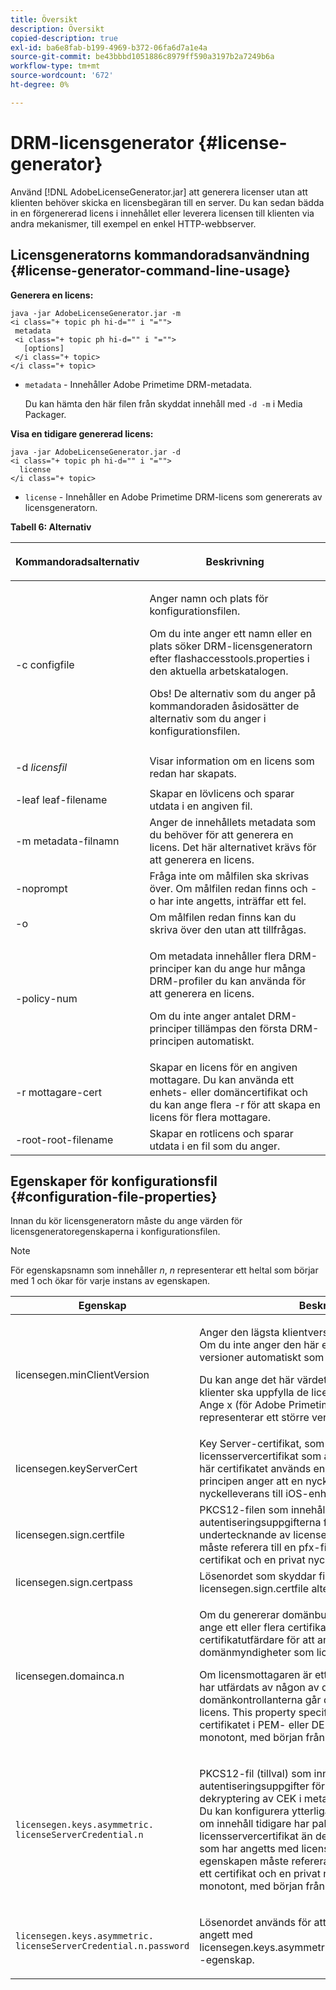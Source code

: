```yaml
---
title: Översikt
description: Översikt
copied-description: true
exl-id: ba6e8fab-b199-4969-b372-06fa6d7a1e4a
source-git-commit: be43bbbd1051886c8979ff590a3197b2a7249b6a
workflow-type: tm+mt
source-wordcount: '672'
ht-degree: 0%

---
```


# DRM-licensgenerator {#license-generator}

Använd [!DNL AdobeLicenseGenerator.jar] att generera licenser utan att klienten behöver skicka en licensbegäran till en server. Du kan sedan bädda in en förgenererad licens i innehållet eller leverera licensen till klienten via andra mekanismer, till exempel en enkel HTTP-webbserver.

## Licensgeneratorns kommandoradsanvändning {#license-generator-command-line-usage}

**Generera en licens:**

```
java -jar AdobeLicenseGenerator.jar -m 
<i class="+ topic ph hi-d="" i "="">
 metadata 
 <i class="+ topic ph hi-d="" i "="">
   [options]
 </i class="+ topic>
</i class="+ topic>
```

* `metadata` - Innehåller Adobe Primetime DRM-metadata.

   Du kan hämta den här filen från skyddat innehåll med `-d -m` i Media Packager.

**Visa en tidigare genererad licens:**

```
java -jar AdobeLicenseGenerator.jar -d 
<i class="+ topic ph hi-d="" i "="">
  license
</i class="+ topic>
```

* `license` - Innehåller en Adobe Primetime DRM-licens som genererats av licensgeneratorn.

**Tabell 6: Alternativ**

<table frame="all" colsep="1" rowsep="1" class="+ topic/table adobe-d/table " id="table_skr_vry_n4">  
 <thead class="- topic/thead "> 
  <tr rowsep="1" class="- topic/row "> 
   <th colname="1" class="- topic/entry entry"> <p class="- topic/p ">Kommandoradsalternativ </p> </th> 
   <th colname="2" class="- topic/entry entry"> <p class="- topic/p ">Beskrivning </p> </th> 
  </tr> 
 </thead>
 <tbody class="- topic/tbody "> 
  <tr rowsep="1" class="- topic/row "> 
   <td colname="1" class="- topic/entry "><span class="+ topic/ph pr-d/codeph codeph">-c configfile</span> </td> 
   <td colname="2" class="- topic/entry "> <p class="- topic/p ">Anger namn och plats för konfigurationsfilen. </p> <p class="- topic/p ">Om du inte anger ett namn eller en plats söker DRM-licensgeneratorn efter <span class="filepath"> flashaccesstools.properties</span> i den aktuella arbetskatalogen. </p> <p>Obs! De alternativ som du anger på kommandoraden åsidosätter de alternativ som du anger i konfigurationsfilen. </p> </td> 
  </tr> 
  <tr rowsep="1" class="- topic/row "> 
   <td colname="1" class="- topic/entry "> <p class="- topic/p ">-d <i class="+ topic/ph hi-d/i "><span class="+ topic/ph pr-d/codeph codeph"> licensfil</span></i> </p> </td> 
   <td colname="2" class="- topic/entry "> Visar information om en licens som redan har skapats. </td> 
  </tr> 
  <tr rowsep="1" class="- topic/row "> 
   <td colname="1" class="- topic/entry "><span class="+ topic/ph pr-d/codeph codeph">-leaf leaf-filename</span> </td> 
   <td colname="2" class="- topic/entry "> Skapar en lövlicens och sparar utdata i en angiven fil. </td> 
  </tr> 
  <tr rowsep="1" class="- topic/row "> 
   <td colname="1" class="- topic/entry "><span class="+ topic/ph pr-d/codeph codeph">-m metadata-filnamn</span> </td> 
   <td colname="2" class="- topic/entry "> Anger de innehållets metadata som du behöver för att generera en licens. Det här alternativet krävs för att generera en licens. </td> 
  </tr> 
  <tr rowsep="1" class="- topic/row "> 
   <td colname="1" class="- topic/entry "><span class="codeph"> -noprompt</span> </td> 
   <td colname="2" class="- topic/entry ">Fråga inte om målfilen ska skrivas över. Om målfilen redan finns och <span class="codeph"> -o</span> har inte angetts, inträffar ett fel. </td> 
  </tr> 
  <tr rowsep="1" class="- topic/row "> 
   <td colname="1" class="- topic/entry "><span class="codeph"> -o</span> </td> 
   <td colname="2" class="- topic/entry "> Om målfilen redan finns kan du skriva över den utan att tillfrågas. </td> 
  </tr> 
  <tr rowsep="1" class="- topic/row "> 
   <td colname="1" class="- topic/entry "><span class="+ topic/ph pr-d/codeph codeph">-policy-num</span> </td> 
   <td colname="2" class="- topic/entry "> <p>Om metadata innehåller flera DRM-principer kan du ange hur många DRM-profiler du kan använda för att generera en licens. </p> <p>Om du inte anger antalet DRM-principer tillämpas den första DRM-principen automatiskt. </p> </td> 
  </tr> 
  <tr rowsep="1" class="- topic/row "> 
   <td colname="1" class="- topic/entry "><span class="+ topic/ph pr-d/codeph codeph">-r mottagare-cert</span> </td> 
   <td colname="2" class="- topic/entry ">Skapar en licens för en angiven mottagare. Du kan använda ett enhets- eller domäncertifikat och du kan ange flera <span class="+ topic/ph pr-d/codeph codeph"> -r </span>för att skapa en licens för flera mottagare. </td> 
  </tr> 
  <tr rowsep="0" class="- topic/row "> 
   <td colname="1" class="- topic/entry "><span class="+ topic/ph pr-d/codeph codeph">-root-root-filename</span> </td> 
   <td colname="2" class="- topic/entry "> Skapar en rotlicens och sparar utdata i en fil som du anger. </td> 
  </tr> 
 </tbody> 
</table>

## Egenskaper för konfigurationsfil {#configuration-file-properties}

Innan du kör licensgeneratorn måste du ange värden för licensgeneratoregenskaperna i konfigurationsfilen.

>[!NOTE]
>
>För egenskapsnamn som innehåller *n*, *n* representerar ett heltal som börjar med 1 och ökar för varje instans av egenskapen.

<table frame="all" colsep="1" rowsep="1" class="+ topic/table adobe-d/table " id="table_qk1_rry_n4"> 
 <thead class="- topic/thead "> 
  <tr rowsep="1" class="- topic/row "> 
   <th colname="1" class="- topic/entry entry"> Egenskap </th> 
   <th colname="2" class="- topic/entry entry"> Beskrivning </th> 
  </tr> 
 </thead>
 <tbody class="- topic/tbody "> 
  <tr rowsep="1" class="- topic/row "> 
   <td colname="1" class="- topic/entry "><span class="+ topic/ph pr-d/codeph codeph"> licensegen.minClientVersion</span> </td> 
   <td colname="2" class="- topic/entry "> <p>Anger den lägsta klientversion som stöds för tillfället. Om du inte anger den här egenskapen stöds alla versioner automatiskt som standard. </p> <p>Du kan ange det här värdet för att styra hur äldre klienter ska uppfylla de licenskrav som de inte stöder. Ange <span class="codeph"> x</span> (för Adobe Primetime DRM x.0) där <span class="codeph"> x</span> representerar ett större versionsnummer. </p> </td> 
  </tr> 
  <tr rowsep="1" class="- topic/row "> 
   <td colname="1" class="- topic/entry "><span class="+ topic/ph pr-d/codeph codeph"> licensegen.keyServerCert</span> </td> 
   <td colname="2" class="- topic/entry "> Key Server-certifikat, som är ett Adobe-utfärdat licensservercertifikat som används av Key Server. Det här certifikatet används endast om metadata-/DRM-principen anger att en nyckelserver krävs för nyckelleverans till iOS-enheter. </td> 
  </tr> 
  <tr rowsep="1" class="- topic/row "> 
   <td colname="1" class="- topic/entry "><span class="+ topic/ph pr-d/codeph codeph"> licensegen.sign.certfile</span> </td> 
   <td colname="2" class="- topic/entry "> PKCS12-filen som innehåller autentiseringsuppgifterna för licensservern för undertecknande av licenser. Den här egenskapen måste referera till en pfx-fil som innehåller ett certifikat och en privat nyckel. </td> 
  </tr> 
  <tr rowsep="1" class="- topic/row "> 
   <td colname="1" class="- topic/entry "><span class="+ topic/ph pr-d/codeph codeph"> licensegen.sign.certpass</span> </td> 
   <td colname="2" class="- topic/entry ">Lösenordet som skyddar filen som du har angett med <span class="+ topic/ph pr-d/codeph codeph"> licensegen.sign.certfile</span> alternativ. </td> 
  </tr> 
  <tr rowsep="1" class="- topic/row "> 
   <td colname="1" class="- topic/entry "><span class="+ topic/ph pr-d/codeph codeph">licensegen.domainca.n</span> </td> 
   <td colname="2" class="- topic/entry "> <p>Om du genererar domänbundna licenser måste du ange ett eller flera certifikat för domän-certifikatutfärdare för att ange vilka domänmyndigheter som licensutfärdaren kan lita på. </p> <p>Om licensmottagaren är ett domäncertifikat som inte har utfärdats av någon av de angivna domänkontrollanterna går det inte att generera någon licens. This property specifies a <span class="filepath"> .cer</span> som innehåller certifikatet i PEM- eller DER-format. <span class="codeph">n</span> måste öka monotont, med början från 1. </p> </td> 
  </tr> 
  <tr rowsep="1" class="- topic/row "> 
   <td colname="1" class="- topic/entry "> 
    <code>licensegen.keys.asymmetric. licenseServerCredential.n</code>
   </td> 
   <td colname="2" class="- topic/entry "> <p class="- topic/p ">PKCS12-fil (tillval) som innehåller ytterligare autentiseringsuppgifter för licensservern för dekryptering av CEK i metadata och DRM-principen. Du kan konfigurera ytterligare autentiseringsuppgifter om innehåll tidigare har paketerats med ett annat licensservercertifikat än de autentiseringsuppgifter som har angetts med <span class="codeph"> licensegen.sign.certfile</span>. Den här egenskapen måste referera till en <span class="filepath"> .pfx</span> som innehåller ett certifikat och en privat nyckel. <span class="codeph">n</span> måste öka monotont, med början från 1. </p> </td> 
  </tr> 
  <tr rowsep="0" class="- topic/row "> 
   <td colname="1" class="- topic/entry "> 
    <code>licensegen.keys.asymmetric. licenseServerCredential.n.password</code>
   </td> 
   <td colname="2" class="- topic/entry "> <p>Lösenordet används för att skydda filen som du har angett med<span class="+ topic/ph pr-d/codeph codeph"> licensegen.keys.asymmetric.licenseServerCredential.n</span> -egenskap. </p> </td> 
  </tr> 
 </tbody> 
</table>
